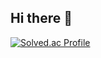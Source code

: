 ## Hi there 👋

[![Solved.ac Profile](http://mazassumnida.wtf/api/v2/generate_badge?boj=jaehun8)](https://solved.ac/jaehun8/)
